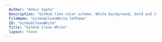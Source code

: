 ```yaml
---
  Author: "Ankur Gupta"
  Description: "GitHub-like color scheme. White background, bold and italic fonts, diff color highlighting and BracketHighlighter color."
  FileName: "GitHubCleanWhite.tmTheme"
  ID: "GitHubCleanWhite"
  Title: "GitHub Clean White"
  layout: theme
---
```

  